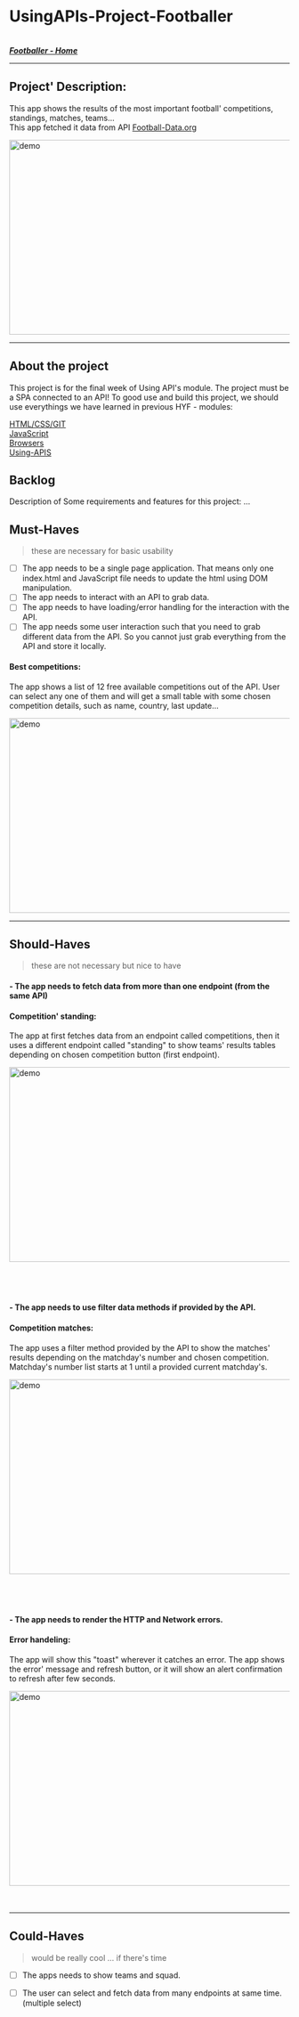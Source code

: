 # UsingAPIs-Project-Footballer

<br>
 <a href ="https://mahermer88.github.io/UsingAPIs-Project-Footballer/"><b><em> Footballer - Home </em></b></a>
<br>

----------------------------------------------------------------
## Project' Description:

This app shows the results of the most important football' competitions, standings, matches, teams...<br>
This app fetched it data from API <a href="http://api.football-data.org/index" rel="nofollow">Football-Data.org</a><br>

<img alt="demo" src="https://github.com/mahermer88/UsingAPIs-Project-Footballer/blob/main/assets/App-Demo%5B1%5D.gif" width="700" height="350"/><br>

----------------------------------------------------------------

## About the project
This project is for the final week of Using API's module. The project must be a SPA connected to an API!
To good use and build this project, we should use everythings we have learned in previous HYF - modules:
 
<a href="https://github.com/HackYourFuture/HTML-CSS" style="display: inline">HTML/CSS/GIT</a><br>
<a href="https://github.com/HackYourFuture/JavaScript" style="display: inline">JavaScript</a><br>
<a href="https://github.com/HackYourFuture/Browsers" style="display: inline">Browsers</a><br>
<a href="https://github.com/HackYourFuture/UsingAPIs" style="display: inline">Using-APIS</a><br>


## Backlog
Description of Some requirements and features for this project: ...

## Must-Haves
> these are necessary for basic usability

- [ ] The app needs to be a single page application. That means only one index.html and JavaScript file needs to update the html using DOM manipulation.
- [ ] The app needs to interact with an API to grab data.
- [ ] The app needs to have loading/error handling for the interaction with the API.
- [ ] The app needs some user interaction such that you need to grab different data from the API. So you cannot just grab everything from the API and store it locally.

#### Best competitions:
The app shows a list of 12 free available competitions out of the API.
User can select any one of them and will get a small table with some chosen competition details, such as name, country, last update...<br>

<img alt="demo" src="https://github.com/mahermer88/UsingAPIs-Project-Footballer/blob/main/assets/App-comp%5B1%5D.gif" width="700" height="350"/><br>

----------------------------------------------------------------

## Should-Haves
> these are not necessary but nice to have

#### - The app needs to fetch data from more than one endpoint (from the same API)

#### Competition' standing: 
The app at first fetches data from an endpoint called competitions, then it uses a different endpoint called "standing" to show teams' results tables depending on chosen competition button (first endpoint).<br>

<img alt="demo" src="https://github.com/mahermer88/UsingAPIs-Project-Footballer/blob/main/assets/App-stand%5B1%5D.gif" width="700" height="350"/><br><br><br>


# 
#### - The app needs to use filter data methods if provided by the API.

#### Competition matches:
The app uses a filter method provided by the API to show the matches' results depending on the matchday's number and chosen competition. Matchday's number list starts at 1 until a provided current matchday's.<br>

<img alt="demo" src="https://github.com/mahermer88/UsingAPIs-Project-Footballer/blob/main/assets/App-match%5B1%5D.gif" width="700" height="350"/><br><br><br>



# 
#### -  The app needs to render the HTTP and Network errors.

#### Error handeling: 
The app will show this "toast" wherever it catches an error. The app shows the error' message and refresh button, or it will show an alert confirmation to refresh after few seconds.<br>

<img alt="demo" src="https://github.com/mahermer88/UsingAPIs-Project-Footballer/blob/main/assets/App-error%5B1%5D.gif" width="700" height="350"/><br><br><br>

----------------------------------------------------------------
 
## Could-Haves
> would be really cool ... if there's time
> 
- [ ] The apps needs to show teams and squad.
- [ ] The user can select and fetch data from many endpoints at same time.(multiple select)

 


